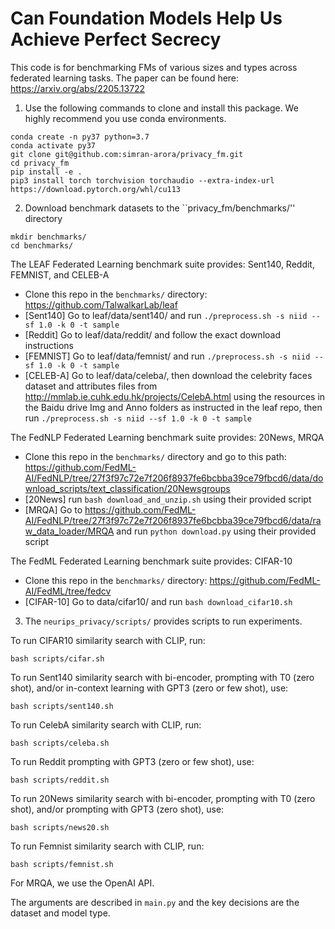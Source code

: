 # Can Foundation Models Help Us Achieve Perfect Secrecy

This code is for benchmarking FMs of various sizes and types across federated learning tasks. The paper can be found here: https://arxiv.org/abs/2205.13722  

1. Use the following commands to clone and install this package. We highly recommend you use conda environments.

```
conda create -n py37 python=3.7
conda activate py37
git clone git@github.com:simran-arora/privacy_fm.git
cd privacy_fm
pip install -e .
pip3 install torch torchvision torchaudio --extra-index-url https://download.pytorch.org/whl/cu113
```

2. Download benchmark datasets to the ``privacy_fm/benchmarks/'' directory
```
mkdir benchmarks/
cd benchmarks/
```

The LEAF Federated Learning benchmark suite provides: Sent140, Reddit, FEMNIST, and CELEB-A
- Clone this repo in the ``benchmarks/`` directory: https://github.com/TalwalkarLab/leaf
- [Sent140] Go to leaf/data/sent140/ and run ``./preprocess.sh -s niid --sf 1.0 -k 0 -t sample``
- [Reddit] Go to leaf/data/reddit/ and follow the exact download instructions
- [FEMNIST] Go to leaf/data/femnist/ and run ``./preprocess.sh -s niid --sf 1.0 -k 0 -t sample``
- [CELEB-A] Go to leaf/data/celeba/, then download the celebrity faces dataset and attributes files from http://mmlab.ie.cuhk.edu.hk/projects/CelebA.html using the resources in the Baidu drive Img and Anno folders as instructed in the leaf repo, then run ``./preprocess.sh -s niid --sf 1.0 -k 0 -t sample``

The FedNLP Federated Learning benchmark suite provides: 20News, MRQA
- Clone this repo in the ``benchmarks/`` directory and go to this path: https://github.com/FedML-AI/FedNLP/tree/27f3f97c72e7f206f8937fe6bcbba39ce79fbcd6/data/download_scripts/text_classification/20Newsgroups
- [20News] run ``bash download_and_unzip.sh`` using their provided script
- [MRQA] Go to https://github.com/FedML-AI/FedNLP/tree/27f3f97c72e7f206f8937fe6bcbba39ce79fbcd6/data/raw_data_loader/MRQA and run ``python download.py`` using their provided script

The FedML Federated Learning benchmark suite provides: CIFAR-10
- Clone this repo in the ``benchmarks/`` directory: https://github.com/FedML-AI/FedML/tree/fedcv
- [CIFAR-10] Go to data/cifar10/ and run ``bash download_cifar10.sh``

3. The ``neurips_privacy/scripts/`` provides scripts to run experiments.

To run CIFAR10 similarity search with CLIP, run:
```
bash scripts/cifar.sh
```

To run Sent140 similarity search with bi-encoder, prompting with T0 (zero shot), and/or in-context learning with GPT3 (zero or few shot), use:
```
bash scripts/sent140.sh
```

To run CelebA similarity search with CLIP, run:
```
bash scripts/celeba.sh
```

To run Reddit prompting with GPT3 (zero or few shot), use:
```
bash scripts/reddit.sh
```

To run 20News similarity search with bi-encoder, prompting with T0 (zero shot), and/or prompting with GPT3 (zero shot), use:
```
bash scripts/news20.sh
```

To run Femnist similarity search with CLIP, run:
```
bash scripts/femnist.sh
```

For MRQA, we use the OpenAI API.

The arguments are described in ``main.py`` and the key decisions are the dataset and model type.
